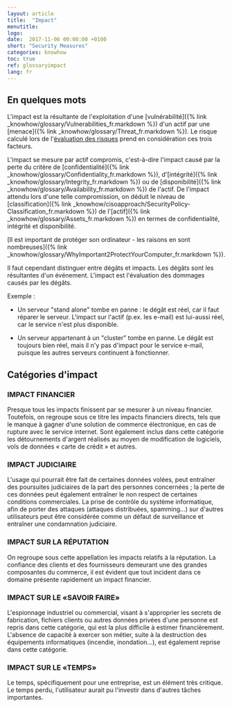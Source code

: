 ```yaml
---
layout: article
title:  "Impact"
menutitle:
logo:
date:  2017-11-06 00:00:00 +0100
short: "Security Measures"
categories: knowhow
toc: true
ref: glossaryimpact
lang: fr
---
```


## En quelques mots
L'impact est la résultante de l'exploitation d'une [vulnérabilité]({% link _knowhow/glossary/Vulnerabilities_fr.markdown %}) d'un actif par une [menace]({% link _knowhow/glossary/Threat_fr.markdown %}). Le risque calculé lors de l'[évaluation des risques](-) prend en considération ces trois facteurs.

L'impact se mesure par actif compromis, c'est-à-dire l'impact causé par la perte du critère de [confidentialité]({% link _knowhow/glossary/Confidentiality_fr.markdown %}), d'[intégrité]({% link _knowhow/glossary/Integrity_fr.markdown %}) ou de [disponibilité]({% link _knowhow/glossary/Availability_fr.markdown %}) de l'actif. De l'impact attendu lors d'une telle compromission, on déduit le niveau de [classification]({% link _knowhow/cisoapproach/SecurityPolicy-Classification_fr.markdown %}) de l'[actif]({% link _knowhow/glossary/Assets_fr.markdown %}) en termes de confidentialité, intégrité et disponibilité.

[Il est important de protéger son ordinateur - les raisons en sont nombreuses]({% link _knowhow/glossary/WhyImportant2ProtectYourComputer_fr.markdown %}).

Il faut cependant distinguer entre dégâts et impacts. Les dégâts sont les résultantes d'un événement. L'impact est l'évaluation des dommages causés par les dégâts.

Exemple :

* Un serveur "stand alone" tombe en panne : le dégât est réel, car il faut réparer le serveur. L'impact sur l'actif (p.ex.  les e-mail) est lui-aussi réel, car le service n'est plus disponible.

* Un serveur appartenant à un "cluster" tombe en panne. Le dégât est toujours bien réel, mais il n'y pas d'impact pour le service e-mail, puisque les autres serveurs continuent à fonctionner.

## Catégories d'impact

### IMPACT FINANCIER
Presque tous les impacts finissent par se mesurer à un niveau financier. Toutefois, on regroupe sous ce titre les impacts financiers directs, tels que le manque à gagner d'une solution de commerce électronique, en cas de rupture avec le service internet. Sont également inclus dans cette catégorie les détournements d'argent réalisés au moyen de modification de logiciels, vols de données « carte de crédit » et autres.

### IMPACT JUDICIAIRE
L'usage qui pourrait être fait de certaines données volées, peut entraîner des poursuites judiciaires de la part des personnes concernées ; la perte de ces données peut également entraîner le non respect de certaines conditions commerciales. La prise de contrôle du système informatique, afin de porter des attaques (attaques distribuées, spamming...) sur d'autres utilisateurs peut être considérée comme un défaut de surveillance et entraîner une condamnation judiciaire.

### IMPACT SUR LA RÉPUTATION
On regroupe sous cette appellation les impacts relatifs à la réputation. La confiance des clients et des fournisseurs demeurant une des grandes composantes du commerce, il est évident que tout incident dans ce domaine présente rapidement un impact financier.

### IMPACT SUR LE «SAVOIR FAIRE»
L'espionnage industriel ou commercial, visant à s'approprier les secrets de fabrication, fichiers clients ou autres données privées d'une personne est repris dans cette catégorie, qui est la plus difficile à estimer financièrement. L'absence de capacité à exercer son métier, suite à la destruction des équipements informatiques (incendie, inondation...), est également reprise dans cette catégorie.

### IMPACT SUR LE «TEMPS»
Le temps, spécifiquement pour une entreprise, est un élément très critique. Le temps perdu, l'utilisateur aurait pu l'investir dans d'autres tâches importantes.
